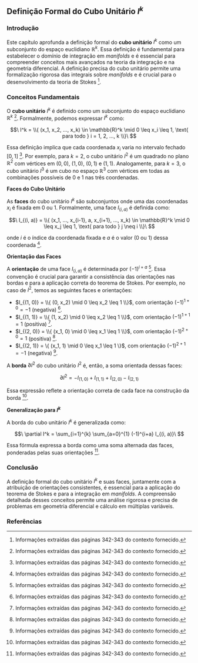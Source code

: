 ## Definição Formal do Cubo Unitário $I^k$

### Introdução
Este capítulo aprofunda a definição formal do **cubo unitário** $I^k$ como um subconjunto do espaço euclidiano $\mathbb{R}^k$. Essa definição é fundamental para estabelecer o domínio de integração em *manifolds* e é essencial para compreender conceitos mais avançados na teoria da integração e na geometria diferencial. A definição precisa do cubo unitário permite uma formalização rigorosa das integrais sobre *manifolds* e é crucial para o desenvolvimento da teoria de Stokes [^1].

### Conceitos Fundamentais

O **cubo unitário** $I^k$ é definido como um subconjunto do espaço euclidiano $\mathbb{R}^k$ [^1]. Formalmente, podemos expressar $I^k$ como:

$$\
I^k = \\{ (x_1, x_2, ..., x_k) \in \mathbb{R}^k \mid 0 \leq x_i \leq 1, \text{ para todo } i = 1, 2, ..., k \\}\
$$

Essa definição implica que cada coordenada $x_i$ varia no intervalo fechado $[0, 1]$ [^1]. Por exemplo, para $k = 2$, o cubo unitário $I^2$ é um quadrado no plano $\mathbb{R}^2$ com vértices em $(0, 0)$, $(1, 0)$, $(0, 1)$ e $(1, 1)$. Analogamente, para $k = 3$, o cubo unitário $I^3$ é um cubo no espaço $\mathbb{R}^3$ com vértices em todas as combinações possíveis de 0 e 1 nas três coordenadas.

**Faces do Cubo Unitário**

As **faces** do cubo unitário $I^k$ são subconjuntos onde uma das coordenadas $x_i$ é fixada em 0 ou 1. Formalmente, uma face $I_{(i, a)}$ é definida como:

$$\
I_{(i, a)} = \\{ (x_1, ..., x_{i-1}, a, x_{i+1}, ..., x_k) \in \mathbb{R}^k \mid 0 \leq x_j \leq 1, \text{ para todo } j \neq i \\}\
$$

onde $i$ é o índice da coordenada fixada e $a$ é o valor (0 ou 1) dessa coordenada [^1].

**Orientação das Faces**

A **orientação** de uma face $I_{(i, a)}$ é determinada por $(-1)^{i+a}$ [^1]. Essa convenção é crucial para garantir a consistência das orientações nas bordas e para a aplicação correta do teorema de Stokes. Por exemplo, no caso de $I^2$, temos as seguintes faces e orientações:

- $I_{(1, 0)} = \\{ (0, x_2) \mid 0 \leq x_2 \leq 1 \\}$, com orientação $(-1)^{1+0} = -1$ (negativa) [^1].
- $I_{(1, 1)} = \\{ (1, x_2) \mid 0 \leq x_2 \leq 1 \\}$, com orientação $(-1)^{1+1} = 1$ (positiva) [^1].
- $I_{(2, 0)} = \\{ (x_1, 0) \mid 0 \leq x_1 \leq 1 \\}$, com orientação $(-1)^{2+0} = 1$ (positiva) [^1].
- $I_{(2, 1)} = \\{ (x_1, 1) \mid 0 \leq x_1 \leq 1 \\\}$, com orientação $(-1)^{2+1} = -1$ (negativa) [^1].

A **borda** $\partial I^2$ do cubo unitário $I^2$ é, então, a soma orientada dessas faces:

$$\
\partial I^2 = -I_{(1, 0)} + I_{(1, 1)} + I_{(2, 0)} - I_{(2, 1)}\
$$

Essa expressão reflete a orientação correta de cada face na construção da borda [^1].

**Generalização para $I^k$**

A borda do cubo unitário $I^k$ é generalizada como:

$$\
\partial I^k = \sum_{i=1}^{k} \sum_{a=0}^{1} (-1)^{i+a} I_{(i, a)}\
$$

Essa fórmula expressa a borda como uma soma alternada das faces, ponderadas pelas suas orientações [^1].

### Conclusão

A definição formal do cubo unitário $I^k$ e suas faces, juntamente com a atribuição de orientações consistentes, é essencial para a aplicação do teorema de Stokes e para a integração em *manifolds*. A compreensão detalhada desses conceitos permite uma análise rigorosa e precisa de problemas em geometria diferencial e cálculo em múltiplas variáveis.

### Referências
[^1]: Informações extraídas das páginas 342-343 do contexto fornecido.
<!-- END -->